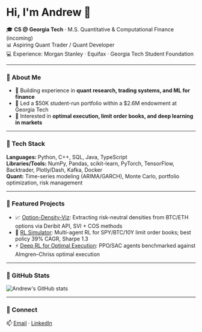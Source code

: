 # Hi, I'm Andrew 👋

🎓 **CS @ Georgia Tech** · M.S. Quantitative & Computational Finance (incoming)  
📊 Aspiring Quant Trader / Quant Developer  
💻 Experience: Morgan Stanley · Equifax · Georgia Tech Student Foundation  

---

### 🔹 About Me
- 🌱 Building experience in **quant research, trading systems, and ML for finance**
- 🏦 Led a $50K student-run portfolio within a $2.6M endowment at Georgia Tech
- 🚀 Interested in **optimal execution, limit order books, and deep learning in markets**

---

### 🔹 Tech Stack
**Languages:** Python, C++, SQL, Java, TypeScript  
**Libraries/Tools:** NumPy, Pandas, scikit-learn, PyTorch, TensorFlow, Backtrader, Plotly/Dash, Kafka, Docker  
**Quant:** Time-series modeling (ARIMA/GARCH), Monte Carlo, portfolio optimization, risk management  

---

### 🔹 Featured Projects
- 📈 [Option-Density-Viz](https://github.com/yourusername/option-density-viz): Extracting risk-neutral densities from BTC/ETH options via Deribit API, SVI + COS methods  
- 🤖 [RL Simulator](https://github.com/yourusername/rl-simulator): Multi-agent RL for SPY/BTC/10Y limit order books; best policy 39% CAGR, Sharpe 1.3  
- ⚡ [Deep RL for Optimal Execution](https://github.com/yourusername/deep-rl-execution): PPO/SAC agents benchmarked against Almgren–Chriss optimal execution  

---

### 🔹 GitHub Stats
![Andrew's GitHub stats](https://github-readme-stats.vercel.app/api?username=drewverzino&show_icons=true&theme=tokyonight)

---

### 🔹 Connect
📫 [Email](mailto:drew.verzino@gmail.com) · [LinkedIn](https://linkedin.com/in/drew-verzino)
